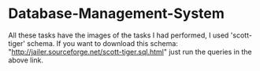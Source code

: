# Database-Management-System
All these tasks have the images of the tasks I had performed, I used 'scott-tiger' schema. If you want to download this schema:
"http://jailer.sourceforge.net/scott-tiger.sql.html"
just run the queries in the above link.
